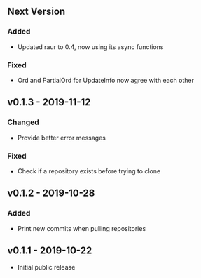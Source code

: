 ## Next Version
### Added
- Updated raur to 0.4, now using its async functions

### Fixed
- Ord and PartialOrd for UpdateInfo now agree with each other

## v0.1.3 - 2019-11-12
### Changed
- Provide better error messages

### Fixed
- Check if a repository exists before trying to clone

## v0.1.2 - 2019-10-28
### Added
- Print new commits when pulling repositories

## v0.1.1 - 2019-10-22
- Initial public release
